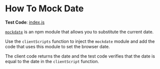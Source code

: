 # How To Mock Date

**Test Code**: [index.js](index.js)

[`mockdate`](https://www.npmjs.com/package/mockdate) is an npm module that allows you to substitute the current date.

Use the `clientScripts` function to inject the `mockdate` module and add the code that uses this module to set the browser date.

The client code returns the date and the test code verifies that the date is equal to the date in the `clientScript` function.
